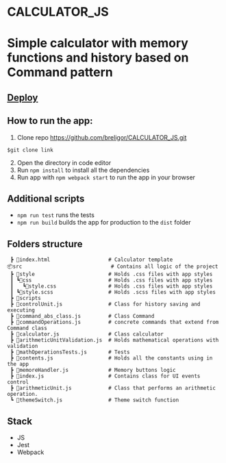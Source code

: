 # CALCULATOR_JS
# Simple calculator with memory functions and history based on Command pattern

## [Deploy](later)

## How to run the app:

1. Clone repo https://github.com/breligor/CALCULATOR_JS.git

```
$git clone link
```

2. Open the directory in code editor
3. Run `npm install` to install all the dependencies
4. Run app with `npm webpack start` to run the app in your browser

## Additional scripts
- `npm run test` runs the tests
- `npm run build` builds the app for production to the `dist` folder

## Folders structure
```
 ┣ 📜index.html                   # Calculator template
📦src                             # Contains all logic of the project
 ┣ 📂style                        # Holds .css files with app styles
 ┃ ┗📂css                         # Holds .css files with app styles
 ┃   ┗📜style.css                 # Holds .css files with app styles
 ┃ ┗📜style.scss                  # Holds .scss files with app styles
 ┣ 📂scripts 
 ┣ 📜controlUnit.js               # Class for history saving and executing
 ┣ 📜command_abs_class.js         # Class Command
 ┣ 📜commandOperations.js         # concrete commands that extend from Command class   
 ┣ 📜calculator.js                # Class calculator
 ┣ 📜arithmeticUnitValidation.js  # Holds mathematical operations with validation
 ┣ 📜mathOperationsTests.js       # Tests
 ┣ 📜contents.js                  # Holds all the constants using in the app
 ┣ 📜memoreHandler.js             # Memory buttons logic
 ┣ 📜index.js                     # Contains class for UI events control 
 ┣ 📜arithmeticUnit.js            # Class that performs an arithmetic operation.
 ┗ 📜themeSwitch.js               # Theme switch function
```
## Stack
- JS
- Jest
- Webpack
